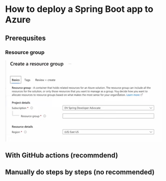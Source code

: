 # How to deploy a Spring Boot app to Azure

## Prerequsites

### Resource group

![1672448967201](image/Deploy_SpringBoot_2_Azure/1672448967201.png)

## With GitHub actions (recommdend)

## Manually do steps by steps (no recommended)

